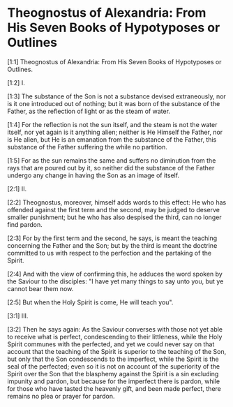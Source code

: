 # Theognostus of Alexandria: From His Seven Books of Hypotyposes or Outlines

[1:1] Theognostus of Alexandria: From His Seven Books of Hypotyposes or Outlines.

[1:2] I.

[1:3] The substance of the Son is not a substance devised extraneously, nor is it one introduced out of nothing; but it was born of the substance of the Father, as the reflection of light or as the steam of water.

[1:4] For the reflection is not the sun itself, and the steam is not the water itself, nor yet again is it anything alien; neither is He Himself the Father, nor is He alien, but He is an emanation from the substance of the Father, this substance of the Father suffering the while no partition.

[1:5] For as the sun remains the same and suffers no diminution from the rays that are poured out by it, so neither did the substance of the Father undergo any change in having the Son as an image of itself.

[2:1] II.

[2:2] Theognostus, moreover, himself adds words to this effect: He who has offended against the first term and the second, may be judged to deserve smaller punishment; but he who has also despised the third, can no longer find pardon.

[2:3] For by the first term and the second, he says, is meant the teaching concerning the Father and the Son; but by the third is meant the doctrine committed to us with respect to the perfection and the partaking of the Spirit.

[2:4] And with the view of confirming this, he adduces the word spoken by the Saviour to the disciples: "I have yet many things to say unto you, but ye cannot bear them now.

[2:5] But when the Holy Spirit is come, He will teach you".

[3:1] III.

[3:2] Then he says again: As the Saviour converses with those not yet able to receive what is perfect, condescending to their littleness, while the Holy Spirit communes with the perfected, and yet we could never say on that account that the teaching of the Spirit is superior to the teaching of the Son, but only that the Son condescends to the imperfect, while the Spirit is the seal of the perfected; even so it is not on account of the superiority of the Spirit over the Son that the blasphemy against the Spirit is a sin excluding impunity and pardon, but because for the imperfect there is pardon, while for those who have tasted the heavenly gift, and been made perfect, there remains no plea or prayer for pardon.

